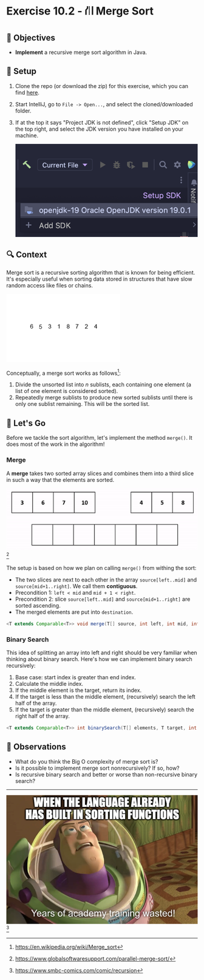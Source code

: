 # Exercise 10.2 - ⛙ Merge Sort

## 🎯 Objectives

- **Implement** a recursive merge sort algorithm in Java.

## 🔨 Setup

1. Clone the repo (or download the zip) for this exercise, which you can find [here](https://github.com/JAC-CS-Programming-4-W23/E10.2-Merge-Sort).
2. Start IntelliJ, go to `File -> Open...`, and select the cloned/downloaded folder.
3. If at the top it says "Project JDK is not defined", click "Setup JDK" on the top right, and select the JDK version you have installed on your machine.

   ![Setup JDK](./images/Setup-JDK.png)

## 🔍 Context

Merge sort is a recursive sorting algorithm that is known for being efficient. It's especially useful when sorting data stored in structures that have slow random access like files or chains.

![Merge Sort](./images/Merge-Sort.gif)

Conceptually, a merge sort works as follows[^1]:

1. Divide the unsorted list into $n$ sublists, each containing one element (a list of one element is considered sorted).
2. Repeatedly merge sublists to produce new sorted sublists until there is only one sublist remaining. This will be the sorted list.

## 🚦 Let's Go

Before we tackle the sort algorithm, let's implement the method `merge()`. It does most of the work in the algorithm!

### Merge

A **merge** takes two sorted array slices and combines them into a third slice in such a way that the elements are sorted.

![Merging](./images/Merging.gif)[^2]

The setup is based on how we plan on calling `merge()` from withing the sort:

- The two slices are next to each other in the array `source[left..mid]` and `source[mid+1..right]`. We call them **contiguous**.
- Precondition 1: `left < mid` and `mid + 1 < right`.
- Precondition 2: slice `source[left..mid]` and `source[mid+1..right]` are sorted ascending.
- The merged elements are put into `destination`.

```java
<T extends Comparable<T>> void merge(T[] source, int left, int mid, int right, T[] destination)
```

### Binary Search

This idea of splitting an array into left and right should be very familiar when thinking about binary search. Here's how we can implement binary search recursively:

1. Base case: start index is greater than end index.
2. Calculate the middle index.
3. If the middle element is the target, return its index.
4. If the target is less than the middle element, (recursively) search the left half of the array.
5. If the target is greater than the middle element, (recursively) search the right half of the array.

```java
<T extends Comparable<T>> int binarySearch(T[] elements, T target, int start, int end)
```

## 🔬 Observations

- What do you think the Big O complexity of merge sort is?
- Is it possible to implement merge sort nonrecursively? If so, how?
- Is recursive binary search and better or worse than non-recursive binary search?

---

![Comic](./images/Comic.png)[^3]

[^1]: https://en.wikipedia.org/wiki/Merge_sort
[^2]: https://www.globalsoftwaresupport.com/parallel-merge-sort/
[^3]: https://www.smbc-comics.com/comic/recursion

